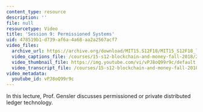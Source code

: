 ```yaml
---
content_type: resource
description: ''
file: null
resourcetype: Video
title: 'Session 9: Permissioned Systems'
uid: 478519b1-d739-af6a-4a68-aa2a2567acf7
video_files:
  archive_url: https://archive.org/download/MIT15.S12F18/MIT15_S12F18_lec09_300k.mp4
  video_captions_file: /courses/15-s12-blockchain-and-money-fall-2018/2112a441a55555428558a76febed70d2_vPJ8oQ99r9c.vtt
  video_thumbnail_file: https://img.youtube.com/vi/vPJ8oQ99r9c/default.jpg
  video_transcript_file: /courses/15-s12-blockchain-and-money-fall-2018/461d94955cf5303f85d3f1f686181fcd_vPJ8oQ99r9c.pdf
video_metadata:
  youtube_id: vPJ8oQ99r9c
---
```


In this lecture, Prof. Gensler discusses permissioned or private distributed ledger technology.
